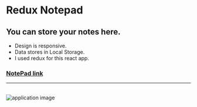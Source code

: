# Redux Notepad

## You can store your notes here.

- Design is responsive.
- Data stores in Local Storage.
- I used redux for this react app.

### [NotePad link](https://dadanotepad.netlify.app/)

---

<br/>
 <image src="public/images/appImage.JPG" alt="application image"/>
